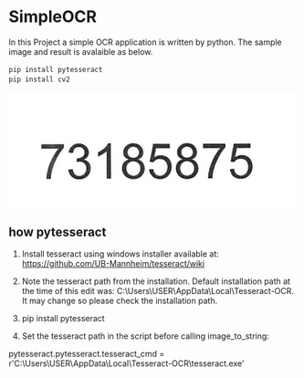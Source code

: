 # SimpleOCR
In this Project a simple OCR application is written by python. The sample image and result is avalaible as below.

```bash
pip install pytesseract 
pip install cv2
```
![alt text](https://github.com/AIAML/SimpleOCR/raw/master/test.png)

## how pytesseract
1. Install tesseract using windows installer available at: https://github.com/UB-Mannheim/tesseract/wiki

2. Note the tesseract path from the installation. Default installation path at the time of this edit was: C:\Users\USER\AppData\Local\Tesseract-OCR. It may change so please check the installation path.

3. pip install pytesseract

4. Set the tesseract path in the script before calling image_to_string:

pytesseract.pytesseract.tesseract_cmd = r'C:\Users\USER\AppData\Local\Tesseract-OCR\tesseract.exe'
